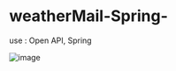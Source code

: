 # weatherMail-Spring-
use : Open API, Spring

![image](https://github.com/MinHyun-code/weatherMail-Spring-/assets/72852292/d93f4363-ac92-40ed-9bd1-70851a328e77)

